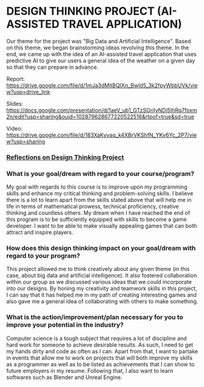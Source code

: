 # DESIGN THINKING PROJECT (AI-ASSISTED TRAVEL APPLICATION)

Our theme for the project was "Big Data and Artificial Intelligence". Based on this theme, we began brainstorming ideas revolving this theme. In the end, we came up with the idea of an AI-assisted travel application that uses predictive AI to give our users a general idea of the weather on a given day so that they can prepare in advance. 

Report: https://drive.google.com/file/d/1mJa3dMjtBQlXn_Bwld5_3k2fpyWbbUVk/view?usp=drive_link

Slides: https://docs.google.com/presentation/d/1aeV_ub1_GTzSGriIyNDi5IhRq7foxm2n/edit?usp=sharing&ouid=102879628677220522516&rtpof=true&sd=true

Video: https://drive.google.com/file/d/183XaKyvaq_k4XBrVKShfN_YKv6Yc_2P7/view?usp=sharing

<h3><ins>Reflections on Design Thinking Project</ins></h3>
<h3>What is your goal/dream with regard to your course/program?</h3>
My goal with regards to this course is to improve upon my programming skills and enhance my critical thinking and problem-solving skills. I believe there is a lot to learn apart from the skills stated above that will help me in life in terms of mathematical prowess, technical proficiency, creative thinking and countless others. My dream when I have reached the end of this program is to be sufficiently equipped with skills to become a game developer. I want to be able to make visually appealing games that can both attract and inspire players.

<h3>How does this design thinking impact on your goal/dream with regard to your program?</h3>
This project allowed me to think creatively about any given theme (in this case, about big data and artificial intelligence). It also fostered collaboration within our group as we discussed various ideas that we could incorporate into our designs. By honing my creativity and teamwork skills in this project, I can say that it has helped me in my path of creating interesting games and also gave me a general idea of collaborating with others to make something.

<h3>What is the action/improvement/plan necessary for you to improve your potential in the industry?</h3>
Computer science is a tough subject that requires a lot of discipline and hard work for someone to achieve desirable results. As such, I need to get my hands dirty and code as often as I can. Apart from that, I want to partake in events that allow me to work on projects that will both improve my skills as a programmer as well as to be listed as achievements that I can show to future employers in my resume. Following that, I also want to learn softwares such as Blender and Unreal Engine.
